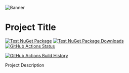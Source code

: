![Banner](Images/Banner.png)

# Project Title

[![Test NuGet Package](https://img.shields.io/nuget/v/Test.svg)](https://www.nuget.org/packages/Test/) [![Test NuGet Package Downloads](https://img.shields.io/nuget/dt/Test)](https://www.nuget.org/packages/Test) [![GitHub Actions Status](https://github.com/Username/Project/workflows/Build/badge.svg?branch=main)](https://github.com/Username/Project/actions)

[![GitHub Actions Build History](https://buildstats.info/github/chart/Username/Project?branch=main&includeBuildsFromPullRequest=false)](https://github.com/Username/Project/actions)


Project Description

